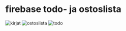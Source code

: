 # firebase todo- ja ostoslista 

![kirjat](https://github.com/ofisch/todoApp-firebase/assets/65644771/9dc6b413-5090-42c9-b299-e5fafbef4ca5)
![ostoslista](https://github.com/ofisch/todoApp-firebase/assets/65644771/5d931a18-a3c9-4db0-9715-b33e0228acd1)
![todo](https://github.com/ofisch/todoApp-firebase/assets/65644771/29ba28aa-5c40-40a8-b694-5060a1b1a655)
